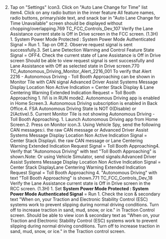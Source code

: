2. Tap on "Settings" Icon3. Click on "Auto Lane Change for Time" list item4. Click on any radio button in the inner feature All feature names, radio buttons, primary/side text, and snack bar in "Auto Lane Change for Time Unavailable" screen should be displayed without chopping/overlapping.769 TC_FCC_Controls_Dev_107 Verify the Lane Assistance current state is Off in Drive screen in the FCC screen. (1.3H) 1. System Power Mode Protected : System Power Mode Authenticated Signal = Run 1. Tap on Off.2. Observe request signal is sent successfully.3. Set Lane Detection Warning and Control Feature State Signal = OFF4. Check the current state of Lane Assistance is Off in Drive screen Should be able to view request signal is sent successfully and Lane Assistance with Off as selected state in Drive screen.770 TC_Autonomous_Driving_Monitor_Alert_2216_001 To verify that Alert 2216 - Autonomous Driving - Toll Booth Approaching can be shown in Monitor Tile with CAN signal Advanced Driver Assist Systems Message Display Location Non Active Indication = Center Stack Display & Lane Centering Warning Extended Indication Request = Toll Booth Approaching 1. IVI is in RUN mode2. Autonomous Driving app is enabled in Home Screen.3. Autonomous Driving subscription is enabled in Back Office.4. FSA Autonomous Driving State is NOT 0(Disable) or 2(Active).5. Current Monitor Tile is not showing Autonomous Driving - Toll Booth Approaching. 1. Launch Autonomous Driving app from Home Screen.2. Press on Monitor icon.3. Using Vehicle Spy, send the following CAN messages:i. the raw CAN message or Advanced Driver Assist Systems Message Display Location Non Active Indication Signal = Center Stack Displayii. the raw CAN message or Lane Centering Warning Extended Indication Request Signal = Toll Booth Approaching4. Verify that "Autonomous Driving" with text "Toll Booth Approaching" is shown.Note: Or using Vehicle Simulator, send signals:Advanced Driver Assist Systems Message Display Location Non Active Indication Signal = Center Stack DisplayLane Centering Warning Extended Indication Request Signal = Toll Booth Approaching 4. "Autonomous Driving" with text "Toll Booth Approaching" is shown.771 TC_FCC_Controls_Dev_18 Verify the Lane Assistance current state is Off in Drive screen in the RCC screen. (1.3H) 1. Set **System Power Mode Protected : System Power Mode Authenticated Signal** = Run 1. Check the icon & secondary text "When on, your Traction and Electronic Stability Control (ESC) systems work to prevent slipping during normal driving conditions. Turn off to increase traction in sand, mud, snow, or ice." in Traction Control screen. Should be able to view icon & secondary text as "When on, your Traction and Electronic Stability Control (ESC) systems work to prevent slipping during normal driving conditions. Turn off to increase traction in sand, mud, snow, or ice." in the Traction control screen.